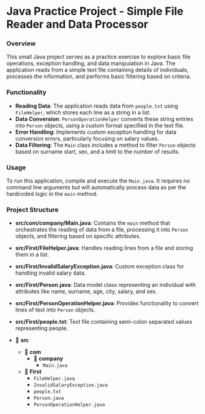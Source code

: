 # Java Practice Project - Simple File Reader and Data Processor

### Overview

This small Java project serves as a practice exercise to explore basic file operations, exception handling, and data manipulation in Java. The application reads from a simple text file containing details of individuals, processes the information, and performs basic filtering based on criteria.

### Functionality

- **Reading Data**: The application reads data from `people.txt` using `FileHelper`, which stores each line as a string in a list.
- **Data Conversion**: `PersonOperationHelper` converts these string entries into `Person` objects, using a custom format specified in the text file.
- **Error Handling**: Implements custom exception handling for data conversion errors, particularly focusing on salary values.
- **Data Filtering**: The `Main` class includes a method to filter `Person` objects based on surname start, sex, and a limit to the number of results.

### Usage

To run this application, compile and execute the `Main.java`. It requires no command line arguments but will automatically process data as per the hardcoded logic in the `main` method.

### Project Structure

- **src/com/company/Main.java**: Contains the `main` method that orchestrates the reading of data from a file, processing it into `Person` objects, and filtering based on specific attributes.
- **src/First/FileHelper.java**: Handles reading lines from a file and storing them in a list.
- **src/First/InvalidSalaryException.java**: Custom exception class for handling invalid salary data.
- **src/First/Person.java**: Data model class representing an individual with attributes like name, surname, age, city, salary, and sex.
- **src/First/PersonOperationHelper.java**: Provides functionality to convert lines of text into `Person` objects.
- **src/First/people.txt**: Text file containing semi-colon separated values representing people.

- 📁 **src**
  - 📁 **com**
    - 📁 **company**
      - `Main.java`
  - 📁 **First**
    - `FileHelper.java`
    - `InvalidSalaryException.java`
    - `people.txt`
    - `Person.java`
    - `PersonOperationHelper.java`
